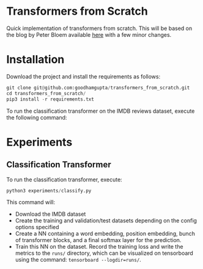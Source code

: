 # Transformers from Scratch

Quick implementation of transformers from scratch. This will be based on the blog by Peter Bloem available [here](http://www.peterbloem.nl/blog/transformers) with a few minor changes.

# Installation

Download the project and install the requirements as follows:
```py
git clone git@github.com:goodhamgupta/transformers_from_scratch.git
cd transformers_from_scratch/
pip3 install -r requirements.txt
```

To run the classification transformer on the IMDB reviews dataset, execute the following command:

# Experiments

## Classification Transformer

To run the classification transformer, execute:
```py
python3 experiments/classify.py
```

This command will:

- Download the IMDB dataset
- Create the training and validation/test datasets depending on the config options specified
- Create a NN containing a word embedding, position embedding, bunch of transformer blocks, and a final softmax layer for the prediction.
- Train this NN on the dataset. Record the training loss and write the metrics to the `runs/` directory, which can be visualized on tensorboard using the command: `tensorboard --logdir=runs/`.

